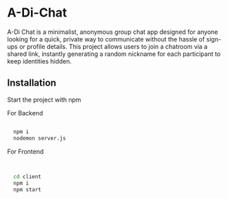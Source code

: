 
# A-Di-Chat

A-Di Chat is a minimalist, anonymous group chat app designed for anyone looking for a quick, private way to communicate without the hassle of sign-ups or profile details. This project allows users to join a chatroom via a shared link, instantly generating a random nickname for each participant to keep identities hidden.





## Installation

Start the project with npm

  For Backend
```bash

  npm i
  nodemon server.js

```

 For Frontend
```bash
 
  
  cd client
  npm i
  npm start
  
```
